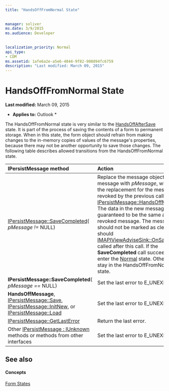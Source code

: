 ```yaml
---
title: "HandsOffFromNormal State"
 
 
manager: soliver
ms.date: 3/9/2015
ms.audience: Developer
 
 
localization_priority: Normal
api_type:
- COM
ms.assetid: 1afe6a2e-a5e6-4844-9f82-908894fc6759
description: "Last modified: March 09, 2015"
---
```


# HandsOffFromNormal State

 **Last modified:** March 09, 2015 
  
 * **Applies to:** Outlook * 
  
The HandsOffFromNormal state is very similar to the [HandsOffAfterSave](handsoffaftersave-state.md) state. It is part of the process of saving the contents of a form to permanent storage. When in this state, the form object should refrain from making changes to the in-memory copies of values of the message's properties, because there may not be another opportunity to save those changes. The following table describes allowed transitions from the HandsOffFromNormal state. 
  
|****IPersistMessage** method**|**Action**|**New state**|
|:-----|:-----|:-----|
|[IPersistMessage::SaveCompleted](ipersistmessage-savecompleted.md)(  _pMessage !=_ NULL)  <br/> |Replace the message object's message with  _pMessage_, which is the replacement for the message revoked by the previous call to [IPersistMessage::HandsOffMessage](ipersistmessage-handsoffmessage.md). The data in the new message is guaranteed to be the same as in the revoked message. The message should not be marked as clean, nor should [IMAPIViewAdviseSink::OnSaved](imapiviewadvisesink-onsaved.md) be called after this call. If the **SaveCompleted** call succeeds, enter the [Normal](normal-state.md) state. Otherwise, stay in the HandsOffFromNormal state.  <br/> |Normal or HandsOffFromNormal  <br/> |
|**IPersistMessage::SaveCompleted**(  _pMessage ==_ NULL)  <br/> |Set the last error to E_UNEXPECTED.  <br/> |HandsOffFromNormal  <br/> |
|**HandsOffMessage**, [IPersistMessage::Save](ipersistmessage-save.md), [IPersistMessage::InitNew](ipersistmessage-initnew.md), or [IPersistMessage::Load](ipersistmessage-load.md) <br/> |Set the last error to E_UNEXPECTED.  <br/> |HandsOffFromNormal  <br/> |
|[IPersistMessage::GetLastError](ipersistmessage-getlasterror.md) <br/> |Return the last error.  <br/> |HandsOffFromNormal  <br/> |
|Other [IPersistMessage : IUnknown](ipersistmessageiunknown.md) methods or methods from other interfaces  <br/> |Set the last error to E_UNEXPECTED.  <br/> |HandsOffFromNormal  <br/> |
   
## See also

#### Concepts

[Form States](form-states.md)

